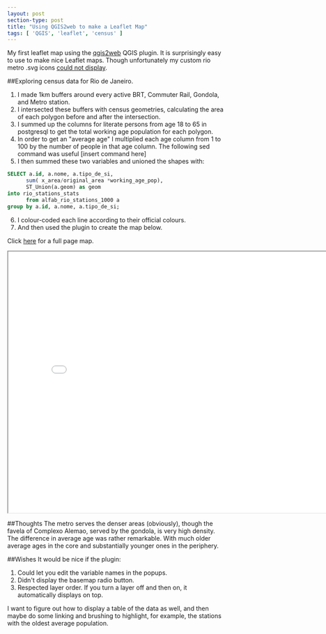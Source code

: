 ```yaml
---
layout: post
section-type: post
title: "Using QGIS2web to make a Leaflet Map"
tags: [ 'QGIS', 'leaflet', 'census' ]
---
```


My first leaflet map using the [qgis2web](https://github.com/tomchadwin/qgis2web) QGIS plugin. It is surprisingly easy to use to make nice Leaflet maps. Though unfortunately my custom rio metro .svg icons [could not display](https://github.com/tomchadwin/qgis2web/issues/95).

##Exploring census data for Rio de Janeiro. 
1.  I made 1km buffers around every active BRT, Commuter Rail, Gondola, and Metro station. 
2.  I intersected these buffers with census geometries, calculating the area of each polygon before and after the intersection.
3.  I summed up the columns for literate persons from age 18 to 65 in postgresql to get the total working age population for each polygon.
4.  In order to get an "average age" I multiplied each age column from 1 to 100 by the number of people in that age column. The following sed command was useful
   [insert command here]
5.  I then summed these two variables and unioned the shapes with:  
```sql
SELECT a.id, a.nome, a.tipo_de_si,
	  sum( x_area/original_area *working_age_pop),
	  ST_Union(a.geom) as geom
into rio_stations_stats
	  from alfab_rio_stations_1000 a
group by a.id, a.nome, a.tipo_de_si;
```
6.  I colour-coded each line according to their official colours.
7.  And then used the plugin to create the map below.

Click [here](/mapping/transit_working_age/index.html) for a full page map.

<iframe src="/mapping/transit_working_age/index.html" height="600" width="800"></iframe>

##Thoughts
The metro serves the denser areas (obviously), though the favela of Complexo Alemao, served by the gondola, is very high density.
The difference in average age was rather remarkable. With much older average ages in the core and substantially younger ones in the periphery.

##Wishes
It would be nice if the plugin:  
1. Could let you edit the variable names in the popups.
2. Didn't display the basemap radio button.
3. Respected layer order. If you turn a layer off and then on, it automatically displays on top.

I want to figure out how to display a table of the data as well, and then maybe do some linking and brushing to highlight, for example, the stations with the oldest average population. 
